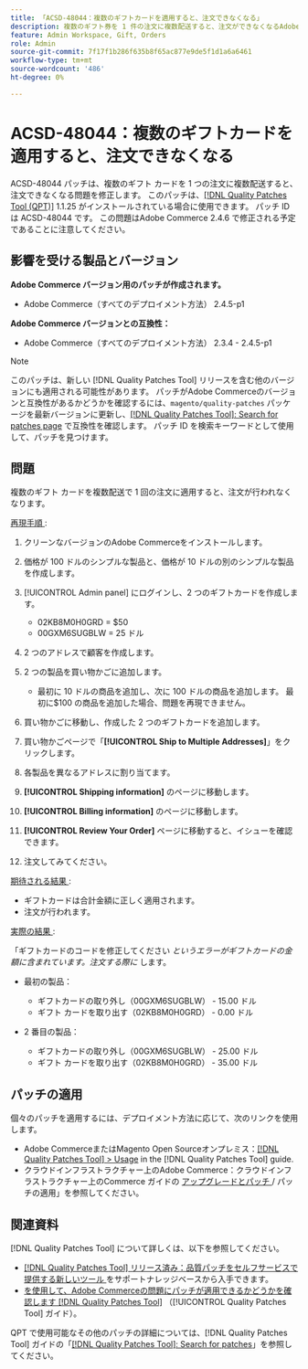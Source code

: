 ```yaml
---
title: 「ACSD-48044：複数のギフトカードを適用すると、注文できなくなる」
description: 複数のギフト券を 1 件の注文に複数配送すると、注文ができなくなるAdobe Commerceの問題を修正するために、ACSD-48044 パッチを適用してください。
feature: Admin Workspace, Gift, Orders
role: Admin
source-git-commit: 7f17f1b286f635b8f65ac877e9de5f1d1a6a6461
workflow-type: tm+mt
source-wordcount: '486'
ht-degree: 0%

---
```


# ACSD-48044：複数のギフトカードを適用すると、注文できなくなる

ACSD-48044 パッチは、複数のギフト カードを 1 つの注文に複数配送すると、注文できなくなる問題を修正します。 このパッチは、[[!DNL Quality Patches Tool (QPT)]](https://experienceleague.adobe.com/en/docs/commerce-knowledge-base/kb/announcements/commerce-announcements/magento-quality-patches-released-new-tool-to-self-serve-quality-patches) 1.1.25 がインストールされている場合に使用できます。 パッチ ID は ACSD-48044 です。 この問題はAdobe Commerce 2.4.6 で修正される予定であることに注意してください。

## 影響を受ける製品とバージョン

**Adobe Commerce バージョン用のパッチが作成されます。**

* Adobe Commerce（すべてのデプロイメント方法） 2.4.5-p1

**Adobe Commerce バージョンとの互換性：**

* Adobe Commerce（すべてのデプロイメント方法） 2.3.4 - 2.4.5-p1

>[!NOTE]
>
>このパッチは、新しい [!DNL Quality Patches Tool] リリースを含む他のバージョンにも適用される可能性があります。 パッチがAdobe Commerceのバージョンと互換性があるかどうかを確認するには、`magento/quality-patches` パッケージを最新バージョンに更新し、[[!DNL Quality Patches Tool]: Search for patches page](https://experienceleague.adobe.com/tools/commerce-quality-patches/index.html) で互換性を確認します。 パッチ ID を検索キーワードとして使用して、パッチを見つけます。

## 問題

複数のギフト カードを複数配送で 1 回の注文に適用すると、注文が行われなくなります。

<u> 再現手順 </u>:

1. クリーンなバージョンのAdobe Commerceをインストールします。
1. 価格が 100 ドルのシンプルな製品と、価格が 10 ドルの別のシンプルな製品を作成します。
1. [!UICONTROL Admin panel] にログインし、2 つのギフトカードを作成します。

   * 02KB8M0H0GRD = $50
   * 00GXM6SUGBLW = 25 ドル

1. 2 つのアドレスで顧客を作成します。
1. 2 つの製品を買い物かごに追加します。

   * 最初に 10 ドルの商品を追加し、次に 100 ドルの商品を追加します。 最初に$100 の商品を追加した場合、問題を再現できません。

1. 買い物かごに移動し、作成した 2 つのギフトカードを追加します。
1. 買い物かごページで「**[!UICONTROL Ship to Multiple Addresses]**」をクリックします。
1. 各製品を異なるアドレスに割り当てます。
1. **[!UICONTROL Shipping information]** のページに移動します。
1. **[!UICONTROL Billing information]** のページに移動します。
1. **[!UICONTROL Review Your Order]** ページに移動すると、イシューを確認できます。
1. 注文してみてください。

<u> 期待される結果 </u>:

* ギフトカードは合計金額に正しく適用されます。
* 注文が行われます。

<u> 実際の結果 </u>:

「ギフトカードのコードを修正してください *というエラーがギフトカードの金額に含まれています。注文する際に* します。

* 最初の製品：

   * ギフトカードの取り外し（00GXM6SUGBLW） - 15.00 ドル
   * ギフト カードを取り出す（02KB8M0H0GRD） - 0.00 ドル

* 2 番目の製品：

   * ギフトカードの取り外し（00GXM6SUGBLW） - 25.00 ドル
   * ギフト カードを取り出す（02KB8M0H0GRD） - 35.00 ドル

## パッチの適用

個々のパッチを適用するには、デプロイメント方法に応じて、次のリンクを使用します。

* Adobe CommerceまたはMagento Open Sourceオンプレミス：[[!DNL Quality Patches Tool] > Usage](https://experienceleague.adobe.com/docs/commerce-operations/tools/quality-patches-tool/usage.html) in the [!DNL Quality Patches Tool] guide.
* クラウドインフラストラクチャー上のAdobe Commerce：クラウドインフラストラクチャー上のCommerce ガイドの [ アップグレードとパッチ ](https://experienceleague.adobe.com/docs/commerce-cloud-service/user-guide/develop/upgrade/apply-patches.html)/ パッチの適用」を参照してください。

## 関連資料

[!DNL Quality Patches Tool] について詳しくは、以下を参照してください。

* [[!DNL Quality Patches Tool]  リリース済み：品質パッチをセルフサービスで提供する新しいツール ](https://experienceleague.adobe.com/en/docs/commerce-knowledge-base/kb/announcements/commerce-announcements/magento-quality-patches-released-new-tool-to-self-serve-quality-patches) をサポートナレッジベースから入手できます。
* [ を使用して、Adobe Commerceの問題にパッチが適用できるかどうかを確認します  [!DNL Quality Patches Tool]](/help/tools/quality-patches-tool/patches-available-in-qpt/check-patch-for-magento-issue-with-magento-quality-patches.md) （[!UICONTROL Quality Patches Tool] ガイド）。


QPT で使用可能なその他のパッチの詳細については、[!DNL Quality Patches Tool] ガイドの「[[!DNL Quality Patches Tool]: Search for patches](https://experienceleague.adobe.com/tools/commerce-quality-patches/index.html)」を参照してください。
